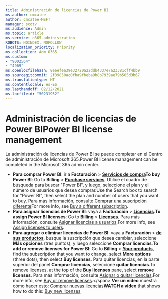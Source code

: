 ```yaml
---
title: Administración de licencias de Power BI
ms.author: cmcatee
author: cmcatee-MSFT
manager: scotv
ms.audience: Admin
ms.topic: article
ms.service: o365-administration
ROBOTS: NOINDEX, NOFOLLOW
localization_priority: Priority
ms.collection: Adm_O365
ms.custom:
- "9002564"
- "4969"
ms.openlocfilehash: 8e6efea39e32720a22ddb4337e7a23381cff4bb9
ms.sourcegitcommit: 2f39850ac0fba9fbeba9b8b7939ae79b505d3b67
ms.translationtype: HT
ms.contentlocale: es-ES
ms.lasthandoff: 02/12/2021
ms.locfileid: "50231952"
---
```

# <a name="power-bi-license-management"></a><span data-ttu-id="97bc0-102">Administración de licencias de Power BI</span><span class="sxs-lookup"><span data-stu-id="97bc0-102">Power BI license management</span></span>

<span data-ttu-id="97bc0-103">La administración de licencias de Power BI se puede completar en el Centro de administración de Microsoft 365.</span><span class="sxs-lookup"><span data-stu-id="97bc0-103">Power BI license management can be completed in the Microsoft 365 admin center.</span></span>

- <span data-ttu-id="97bc0-104">**Para comprar Power BI**: ir a **Facturación** \> **[ Servicios de compra](https://go.microsoft.com/fwlink/p/?linkid=868433)**</span><span class="sxs-lookup"><span data-stu-id="97bc0-104">**To buy Power BI**: Go to **Billing** \> **[Purchase services](https://go.microsoft.com/fwlink/p/?linkid=868433)**.</span></span> <span data-ttu-id="97bc0-105">Utilice el cuadro de búsqueda para buscar "Power BI", y luego, seleccione el plan y el número de usuarios que desea comprar.</span><span class="sxs-lookup"><span data-stu-id="97bc0-105">Use the Search box to search for "Power BI", then select the plan and number of users that you want to buy.</span></span> <span data-ttu-id="97bc0-106">Para más información, consulte [Comprar una suscripción diferente](https://docs.microsoft.com/microsoft-365/commerce/try-or-buy-microsoft-365#buy-a-different-subscription)</span><span class="sxs-lookup"><span data-stu-id="97bc0-106">For more info, see [Buy a different subscription](https://docs.microsoft.com/microsoft-365/commerce/try-or-buy-microsoft-365#buy-a-different-subscription).</span></span>
- <span data-ttu-id="97bc0-107">**Para asignar licencias de Power BI**: vaya a **Facturación** > **[Licencias](https://go.microsoft.com/fwlink/p/?linkid=842264)**.</span><span class="sxs-lookup"><span data-stu-id="97bc0-107">**To assign Power BI licenses**: Go to **Billing** > **[Licenses](https://go.microsoft.com/fwlink/p/?linkid=842264)**.</span></span> <span data-ttu-id="97bc0-108">Para más información, consulte [Asignar licencias a usuarios](https://docs.microsoft.com/microsoft-365/admin/manage/assign-licenses-to-users).</span><span class="sxs-lookup"><span data-stu-id="97bc0-108">For more info, see [Assign licenses to users](https://docs.microsoft.com/microsoft-365/admin/manage/assign-licenses-to-users).</span></span>
- <span data-ttu-id="97bc0-109">**Para agregar o eliminar licencias de Power BI**: vaya a **Facturación** > **[ de sus productos](https://go.microsoft.com/fwlink/p/?linkid=842054)**, busque la suscripción que desea cambiar, seleccione **Más opciones** (tres puntos), y luego seleccione **Comprar licencias**.</span><span class="sxs-lookup"><span data-stu-id="97bc0-109">**To add or remove licenses for Power BI**: Go to **Billing** > **[Your products](https://go.microsoft.com/fwlink/p/?linkid=842054)**, find the subscription that you want to change, select **More options** (three dots), then select **Buy licenses**.</span></span> <span data-ttu-id="97bc0-110">Para quitar licencias, en la parte superior del panel **Comprar licencias**, seleccione **quitar licencias**.</span><span class="sxs-lookup"><span data-stu-id="97bc0-110">To remove licenses, at the top of the **Buy licenses** pane, select **remove licenses**.</span></span> <span data-ttu-id="97bc0-111">Para más información, consulte [Asignar o quitar licencias](https://docs.microsoft.com/microsoft-365/commerce/licenses/buy-licenses).</span><span class="sxs-lookup"><span data-stu-id="97bc0-111">For more info, see [Buy or remove licenses](https://docs.microsoft.com/microsoft-365/commerce/licenses/buy-licenses).\</span></span>
<span data-ttu-id="97bc0-112">**Ver un vídeo** muestra cómo hacer esto: [Comprar nuevas licencias](https://go.microsoft.com/fwlink/p/?linkid=2154857)</span><span class="sxs-lookup"><span data-stu-id="97bc0-112">**WATCH a video** that shows how to do this: [Buy new licenses](https://go.microsoft.com/fwlink/p/?linkid=2154857)</span></span>
